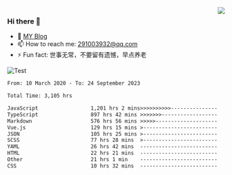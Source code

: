 <img align='right' src='https://github-readme-stats.vercel.app/api?username=niaogege&show_icons=true&theme=radical'/>

### Hi there 👋

- 🌱 [MY Blog](https://bythewayer.com/)
- 📫 How to reach me: 291003932@qq.com
- ⚡ Fun fact:  世事无常，不要留有遗憾，早点养老

![Test](https://github-readme-stats.vercel.app/api/top-langs/?username=niaogege&layout=compact)

<!--START_SECTION:waka-->

```txt
From: 10 March 2020 - To: 24 September 2023

Total Time: 3,105 hrs

JavaScript                 1,201 hrs 2 mins>>>>>>>>>>---------------   38.68 %
TypeScript                 897 hrs 42 mins >>>>>>>------------------   28.91 %
Markdown                   576 hrs 56 mins >>>>>--------------------   18.58 %
Vue.js                     129 hrs 15 mins >------------------------   04.16 %
JSON                       105 hrs 25 mins >------------------------   03.40 %
SCSS                       77 hrs 28 mins  >------------------------   02.50 %
YAML                       26 hrs 42 mins  -------------------------   00.86 %
HTML                       22 hrs 21 mins  -------------------------   00.72 %
Other                      21 hrs 1 min    -------------------------   00.68 %
CSS                        10 hrs 32 mins  -------------------------   00.34 %
```

<!--END_SECTION:waka-->
